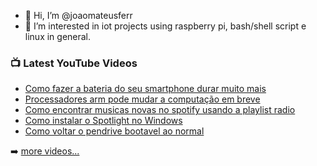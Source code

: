- 👋 Hi, I’m @joaomateusferr
- 👀 I’m interested in iot projects using raspberry pi, bash/shell script e linux in general.

<!-- This file is based on the following repository  https://github.com/gautamkrishnar/blog-post-workflow -->

### 📺 Latest YouTube Videos

<!-- YOUTUBE:START -->
- [Como fazer a bateria do seu smartphone durar muito mais](https://www.youtube.com/watch?v=XFUfNuh8BV4)
- [Processadores arm pode mudar a computação em breve](https://www.youtube.com/watch?v=sj-o6aKiu-o)
- [Como encontrar musicas novas no spotify usando a playlist radio](https://www.youtube.com/watch?v=nvJff1cFUL0)
- [Como instalar o Spotlight no Windows](https://www.youtube.com/watch?v=fhP6smsnDsI)
- [Como voltar o pendrive bootavel ao normal](https://www.youtube.com/watch?v=4Feb_fRftIM)
<!-- YOUTUBE:END -->

➡️ [more videos...](https://www.youtube.com/technojohn)